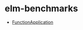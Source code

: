 # elm-benchmarks

- [FunctionApplication](https://harmboschloo.github.io/elm-benchmarks/build/FunctionApplication.html)
